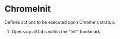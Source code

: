 # ChromeInit

Defines actions to be executed upon Chrome's stratup:
  1. Opens up all tabs within the "Init" bookmark 
